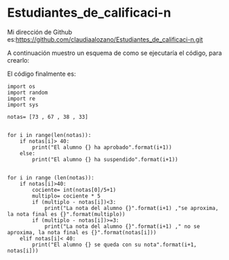 # Estudiantes_de_calificaci-n
Mi dirección de Github es:https://github.com/claudiaalozano/Estudiantes_de_calificaci-n.git

A continuación muestro un esquema de como se ejecutaría el código, para crearlo:


El código finalmente es:
```import math
import os
import random
import re
import sys

notas= [73 , 67 , 38 , 33]


for i in range(len(notas)):
    if notas[i]> 40:
        print("El alumno {} ha aprobado".format(i+1))
    else:
        print("El alumno {} ha suspendido".format(i+1))


for i in range (len(notas)):
    if notas[i]>40:
        cociente= int(notas[0]/5+1)
        multiplo= cociente * 5
        if (multiplo - notas[i])<3:
            print("La nota del alumno {}".format(i+1) ,"se aproxima, la nota final es {}".format(multiplo))
        if (multiplo - notas[i])>=3:
            print("La nota del alumno {}".format(i+1) ," no se aproxima, la nota final es {}".format(notas[i]))
    elif notas[i]< 40:
        print("El alumno {} se queda con su nota".format(i+1, notas[i]))
 ```

